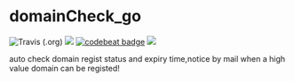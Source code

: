 # domainCheck_go

![Travis (.org)](https://img.shields.io/travis/coderguang/domainCheck_go)
![](https://img.shields.io/badge/language-golang-orange.svg)
[![codebeat badge](https://codebeat.co/badges/4c9ab03b-4424-48e3-8d1f-66a5350374e9)](https://codebeat.co/projects/github-com-coderguang-domaincheck_go-master)
[![](https://img.shields.io/badge/wp-@royalchen-blue.svg)](https://www.royalchen.com)

auto check domain regist status and expiry time,notice by mail when a high value domain can be registed!
 
